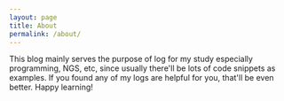 ```yaml
---
layout: page
title: About
permalink: /about/
---
```


This blog mainly serves the purpose of log for my study especially programming, NGS, etc, 
  since usually there'll be lots of code snippets as examples. 
  If you found any of my logs are helpful for you, that'll be even better. Happy learning!
